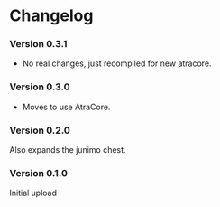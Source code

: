﻿Changelog
===============

### Version 0.3.1
* No real changes, just recompiled for new atracore.

### Version 0.3.0
* Moves to use AtraCore.

### Version 0.2.0

Also expands the junimo chest.

### Version 0.1.0

Initial upload